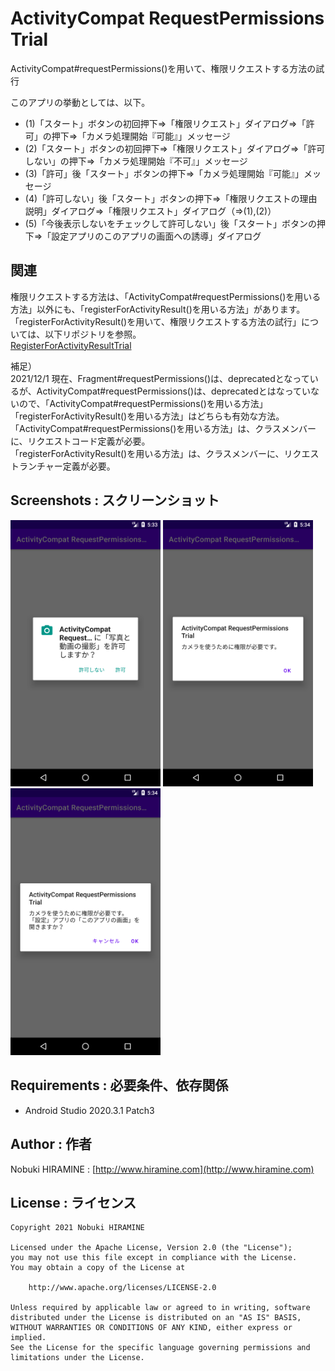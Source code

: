# ActivityCompat RequestPermissions Trial
ActivityCompat#requestPermissions()を用いて、権限リクエストする方法の試行

このアプリの挙動としては、以下。
- (1)「スタート」ボタンの初回押下⇒「権限リクエスト」ダイアログ⇒「許可」の押下⇒「カメラ処理開始『可能』」メッセージ
- (2)「スタート」ボタンの初回押下⇒「権限リクエスト」ダイアログ⇒「許可しない」の押下⇒「カメラ処理開始『不可』」メッセージ
- (3)「許可」後「スタート」ボタンの押下⇒「カメラ処理開始『可能』」メッセージ
- (4)「許可しない」後「スタート」ボタンの押下⇒「権限リクエストの理由説明」ダイアログ⇒「権限リクエスト」ダイアログ（⇒(1),(2)）
- (5)「今後表示しないをチェックして許可しない」後「スタート」ボタンの押下⇒「設定アプリのこのアプリの画面への誘導」ダイアログ

## 関連
権限リクエストする方法は、「ActivityCompat#requestPermissions()を用いる方法」以外にも、「registerForActivityResult()を用いる方法」があります。  
「registerForActivityResult()を用いて、権限リクエストする方法の試行」については、以下リポジトリを参照。  
[RegisterForActivityResultTrial](https://github.com/nobukihiramine/RegisterForActivityResultTrial)

補足）  
2021/12/1 現在、Fragment#requestPermissions()は、deprecatedとなっているが、ActivityCompat#requestPermissions()は、deprecatedとはなっていないので、「ActivityCompat#requestPermissions()を用いる方法」「registerForActivityResult()を用いる方法」はどちらも有効な方法。  
「ActivityCompat#requestPermissions()を用いる方法」は、クラスメンバーに、リクエストコード定義が必要。  
「registerForActivityResult()を用いる方法」は、クラスメンバーに、リクエストランチャー定義が必要。

## Screenshots : スクリーンショット
<kbd><img src="images/screenshot01.png" width="240"/></kbd> <kbd><img src="images/screenshot02.png" width="240" alt="Screenshot"/></kbd> <kbd><img src="images/screenshot03.png" width="240" alt="Screenshot"/></kbd>

## Requirements : 必要条件、依存関係
- Android Studio 2020.3.1 Patch3

## Author : 作者
Nobuki HIRAMINE : [http://www.hiramine.com](http://www.hiramine.com)

## License : ライセンス
```
Copyright 2021 Nobuki HIRAMINE

Licensed under the Apache License, Version 2.0 (the "License");
you may not use this file except in compliance with the License.
You may obtain a copy of the License at

    http://www.apache.org/licenses/LICENSE-2.0

Unless required by applicable law or agreed to in writing, software
distributed under the License is distributed on an "AS IS" BASIS,
WITHOUT WARRANTIES OR CONDITIONS OF ANY KIND, either express or implied.
See the License for the specific language governing permissions and
limitations under the License.
```


